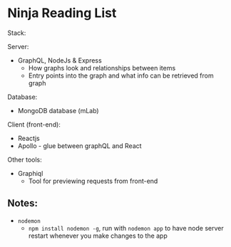 # Ninja Reading List

Stack:

Server:

-   GraphQL, NodeJs & Express
    -   How graphs look and relationships between items
    -   Entry points into the graph and what info can be retrieved from graph

Database:

-   MongoDB database (mLab)

Client (front-end):

-   Reactjs
-   Apollo - glue between graphQL and React

Other tools:

-   Graphiql
    -   Tool for previewing requests from front-end

## Notes:

-   `nodemon`
    -   `npm install nodemon -g`, run with `nodemon app` to have node server restart whenever you make changes to the app
